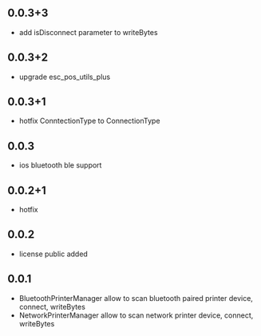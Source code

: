 ## 0.0.3+3

* add isDisconnect parameter to writeBytes 

## 0.0.3+2

* upgrade esc_pos_utils_plus

## 0.0.3+1

* hotfix ConntectionType to ConnectionType

## 0.0.3

* ios bluetooth ble support

## 0.0.2+1

* hotfix

## 0.0.2

* license public added

## 0.0.1

* BluetoothPrinterManager allow to scan bluetooth paired printer device, connect, writeBytes
* NetworkPrinterManager allow to scan network printer device, connect, writeBytes
